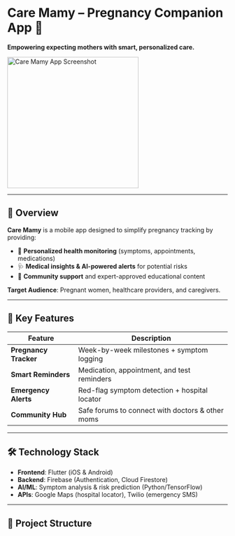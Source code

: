 # Care Mamy – Pregnancy Companion App 🌸

**Empowering expecting mothers with smart, personalized care.**

<img src="assets/app-screenshot.png" alt="Care Mamy App Screenshot" width="300">  

---

## 📌 Overview
**Care Mamy** is a mobile app designed to simplify pregnancy tracking by providing:
- 📅 **Personalized health monitoring** (symptoms, appointments, medications)
- 🩺 **Medical insights & AI-powered alerts** for potential risks
- 🤝 **Community support** and expert-approved educational content

**Target Audience**: Pregnant women, healthcare providers, and caregivers.

---

## 🚀 Key Features
| Feature | Description |  
|---------|-------------|  
| **Pregnancy Tracker** | Week-by-week milestones + symptom logging |  
| **Smart Reminders** | Medication, appointment, and test reminders |  
| **Emergency Alerts** | Red-flag symptom detection + hospital locator |  
| **Community Hub** | Safe forums to connect with doctors & other moms |  

---

## 🛠️ Technology Stack
- **Frontend**: Flutter (iOS & Android)
- **Backend**: Firebase (Authentication, Cloud Firestore)
- **AI/ML**: Symptom analysis & risk prediction (Python/TensorFlow)
- **APIs**: Google Maps (hospital locator), Twilio (emergency SMS)

---

## 📂 Project Structure  